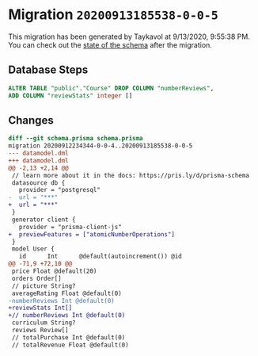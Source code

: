 # Migration `20200913185538-0-0-5`

This migration has been generated by Taykavol at 9/13/2020, 9:55:38 PM.
You can check out the [state of the schema](./schema.prisma) after the migration.

## Database Steps

```sql
ALTER TABLE "public"."Course" DROP COLUMN "numberReviews",
ADD COLUMN "reviewStats" integer []  
```

## Changes

```diff
diff --git schema.prisma schema.prisma
migration 20200912234344-0-0-4..20200913185538-0-0-5
--- datamodel.dml
+++ datamodel.dml
@@ -2,13 +2,14 @@
 // learn more about it in the docs: https://pris.ly/d/prisma-schema
 datasource db {
   provider = "postgresql"
-  url = "***"
+  url = "***"
 }
 generator client {
   provider = "prisma-client-js"
+  previewFeatures = ["atomicNumberOperations"]
 }
 model User {
   id      Int      @default(autoincrement()) @id
@@ -71,9 +72,10 @@
 price Float @default(20)
 orders Order[]
 // picture String?
 averageRating Float @default(0)
-numberReviews Int @default(0)
+reviewStats Int[]
+// numberReviews Int @default(0)
 curriculum String?
 reviews Review[]
 // totalPurchase Int @default(0)
 // totalRevenue Float @default(0)
```


